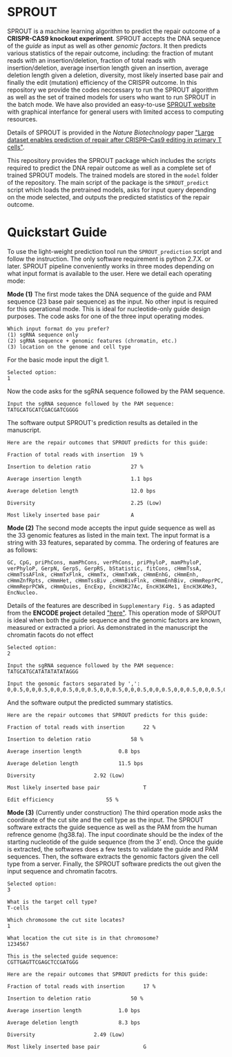 # SPROUT

SPROUT is a machine learning algorithm to predict the repair outcome of a **CRISPR-CAS9 knockout experiment**. SPROUT accepts the DNA sequence of the *guide* as input as well as other *genomic factors*. It then predicts various statistics of the repair outcome, including: the fraction of mutant reads with an insertion/deletion, fraction of total reads with insertion/deletion, average insertion length given an insertion, average deletion length given a deletion, diversity, most likely inserted base pair and finally the edit (mutation) efficiency of the CRISPR outcome. In this repository we provide the codes neccessary to run the SPROUT algorithm as well as the set of trained models for users who want to run SPROUT in the batch mode. We have also provided an easy-to-use [SPROUT website](<https://zou-group.github.io/SPROUT>) with graphical interfance for general users with limited access to computing resources.

Details of SPROUT is provided in the *Nature Biotechnology* paper ["Large dataset enables prediction of repair after CRISPR–Cas9 editing in primary T cells"](<https://idp.nature.com/authorize/casa?redirect_uri=https://www.nature.com/articles/s41587-019-0203-2&casa_token=Zt9kredt_ToAAAAA:9doKtyYALZX5iWRkpx3KepruHoDGG3Ku00nQLSQkc7yRXlh2iQF66EIFAvqg33PANXiieo8oHVRucSpciQ>). 


This repository provides the SPROUT package which includes the scripts required to predict the DNA repair outcome as well as a complete set of trained SPROUT models. The trained models are stored in the `model` folder of the repository. The main script of the package is the `SPROUT_predict` script which loads the pretrained models, asks for input query depending on the mode selected, and outputs the predicted statistics of the repair outcome. 


# Quickstart Guide

To use the light-weight prediction tool run the `SPROUT_prediction` script and follow the instruction. The only software requirement is python 2.7.X. or later. SPROUT pipeline conveniently works in three modes depending on what input format is available to the user. Here we detail each operating mode:

**Mode (1)** The first mode takes the DNA sequence of the guide and PAM sequence (23 base pair sequence) as the input. No other input is required for this operational mode. This is ideal for nucleotide-only guide design purposes. The code asks for one of the three input operating modes.

```
Which input format do you prefer? 
(1) sgRNA sequence only
(2) sgRNA sequence + genomic features (chromatin, etc.)
(3) location on the genome and cell type 
```
For the basic mode input the digit 1.

```
Selected option:
1
```
Now the code asks for the sgRNA sequence followed by the PAM sequence.

```
Input the sgRNA sequence followed by the PAM sequence:
TATGCATGCATCGACGATCGGGG
```

The software output SPROUT's prediction results as detailed in the manuscript.

```
Here are the repair outcomes that SPROUT predicts for this guide:

Fraction of total reads with insertion  19 % 

Insertion to deletion ratio             27 %

Average insertion length                1.1 bps

Average deletion length                 12.0 bps

Diversity                               2.25 (Low)

Most likely inserted base pair          A
```

**Mode (2)** The second mode accepts the input guide sequence as well as the 33 genomic features as listed in the main text. The input format is a string with 33 features, separated by comma. The ordering of features are as follows: 

```
GC, CpG, priPhCons, mamPhCons, verPhCons, priPhyloP, mamPhyloP, verPhyloP, GerpN, GerpS, GerpRS, bStatistic, fitCons, cHmmTssA, cHmmTssAFlnk, cHmmTxFlnk, cHmmTx, cHmmTxWk, cHmmEnhG, cHmmEnh, cHmmZnfRpts, cHmmHet, cHmmTssBiv ,cHmmBivFlnk, cHmmEnhBiv, cHmmReprPC, cHmmReprPCWk, cHmmQuies, EncExp, EncH3K27Ac, EncH3K4Me1, EncH3K4Me3, EncNucleo.
```

Details of the features are described in `Supplementary Fig. 5` as adapted from the **ENCODE project** detailed ["here"](<http://cadd.gs.washington.edu/static/ReleaseNotes_CADD_v1.2.pdf>). This operation mode of SRPOUT is ideal when both the guide sequence and the genomic factors are known, measured or extracted a priori. As demonstrated in the manuscript the chromatin facots do not effect 

```
Selected option:
2

Input the sgRNA sequence followed by the PAM sequence:
TATGCATGCATATATATATAGGG
```

```
Input the genomic factors separated by ',':
0,0.5,0,0,0.5,0,0,0.5,0,0,0.5,0,0,0.5,0,0,0.5,0,0,0.5,0,0,0.5,0,0,0.5,0,0,0.5,0,0,0.5,0
```
And the software output the predicted summary statistics.


```
Here are the repair outcomes that SPROUT predicts for this guide:

Fraction of total reads with insertion 		22 %

Insertion to deletion ratio 			58 %

Average insertion length 			0.8 bps

Average deletion length 			11.5 bps

Diversity 					2.92 (Low)

Most likely inserted base pair 		        T

Edit efficiency 				55 %
```


**Mode (3)** (Currently under construction) The third operation mode asks the coordinate of the cut site and the cell type as the input. The SPROUT software extracts the guide sequence as well as the PAM from the human refrence genome (hg38.fa). The input coordinate should be the index of the starting nucleotide of the guide sequence (from the 3’ end). Once the guide is extracted, the softwares does a few tests to validate the guide and PAM sequences. Then, the software extracts the genomic factors given the cell type from a server. Finally, the SPROUT software predicts the out given the input sequence and chromatin facotrs. 


```
Selected option:
3

What is the target cell type?
T-cells

Which chromosome the cut site locates?
1

What location the cut site is in that chromosome?
1234567

This is the selected guide sequence:
CGTTGAGTTCGAGCTCCGATGGG

Here are the repair outcomes that SPROUT predicts for this guide:

Fraction of total reads with insertion 		17 %

Insertion to deletion ratio 			50 %

Average insertion length 			1.0 bps

Average deletion length 			8.3 bps

Diversity 					2.49 (Low)

Most likely inserted base pair 		        G
```


